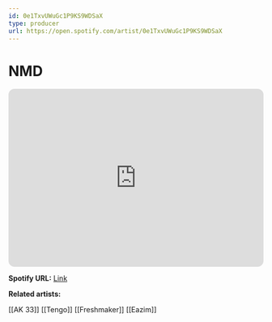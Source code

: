 ```yaml
---
id: 0e1TxvUWuGc1P9KS9WDSaX
type: producer
url: https://open.spotify.com/artist/0e1TxvUWuGc1P9KS9WDSaX
---
```

# NMD

<iframe style="border-radius:12px" src="https://open.spotify.com/embed/artist/0e1TxvUWuGc1P9KS9WDSaX" width="100%" height="352" frameBorder="0" allowfullscreen="" allow="autoplay; clipboard-write; encrypted-media; fullscreen; picture-in-picture" loading="lazy"></iframe>

**Spotify URL:** [Link](https://open.spotify.com/artist/0e1TxvUWuGc1P9KS9WDSaX)

**Related artists:**

[[AK 33]]
[[Tengo]]
[[Freshmaker]]
[[Eazim]]
